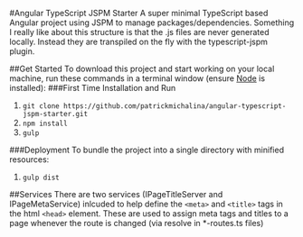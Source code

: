 #Angular TypeScript JSPM Starter
A super minimal TypeScript based Angular project using JSPM to manage packages/dependencies. Something I really like about this structure is that the .js files are never generated locally. Instead they are transpiled on the fly with the typescript-jspm plugin.

##Get Started
To download this project and start working on your local machine, run these commands in a terminal window (ensure  [Node](https://nodejs.org) is installed):
###First Time Installation and Run
1. `git clone https://github.com/patrickmichalina/angular-typescript-jspm-starter.git`
2. `npm install`
3. `gulp`

###Deployment
To bundle the project into a single directory with minified resources:

1. `gulp dist`



##Services
There are two services (IPageTitleServer and IPageMetaService) inlcuded to help define the `<meta>` and `<title>` tags in the html `<head>` element.
These are used to assign meta tags and titles to a page whenever the route is changed (via resolve in *-routes.ts files)
